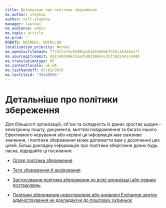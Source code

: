 ```yaml
---
title: Детальніше про політики збереження
ms.author: stephow
author: msft-stephow
manager: laurawi
ms.audience: admin
ms.topic: article
ms.prod: ''
ROBOTS: NOINDEX, NOFOLLOW
localization_priority: Normal
ms.openlocfilehash: 7f7417a73e95d96a1b105d904bf926c363d4bcff
ms.sourcegitcommit: 0a11493406c51ed1481586b4c35f1bd2441c4d40
ms.translationtype: MT
ms.contentlocale: uk-UA
ms.lasthandoff: 07/02/2019
ms.locfileid: "35448856"
---
```

# <a name="more-info-about-retention-policies"></a>Детальніше про політики збереження

Для більшості організацій, об'єм та складність їх даних зростає щодня - електронну пошту, документи, миттєві повідомлення та багато іншого.
Ефективного керування або керівні ця інформація має важливе значення, і політики збереження може допомогти вам у досягненні цих цілей. Більш докладну інформацію про політики зберігання даних будь ласка, відвідайте ці посилання:

- [Огляд політики збереження](https://docs.microsoft.com/office365/securitycompliance/retention-policies)

- [Теги збереження й архівування](https://docs.microsoft.com/exchange/security-and-compliance/messaging-records-management/retention-tags-and-policies)

- [Застосування політики збереження до всієї організації або певних розташувань](https://docs.microsoft.com/office365/securitycompliance/retention-policies#applying-a-retention-policy-to-an-entire-organization-or-specific-locations)

- [Політики збереження новостворене або оновлені Exchange центру адміністрування не докладаючи до поштових скриньок](https://docs.microsoft.com/alchemyinsights/retention-policies-in-exchange-admin-center-not-working)

